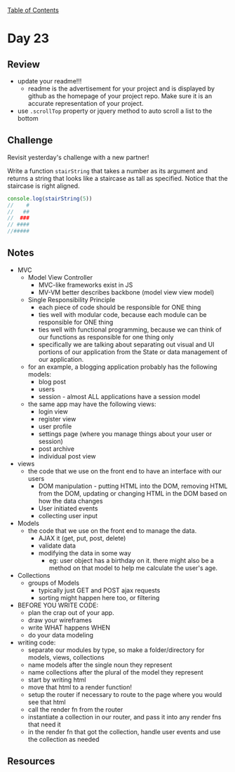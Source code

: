 
[Table of Contents](/README.md)

# Day 23

## Review
- update your readme!!!
	- readme is the advertisement for your project and is displayed by github as the homepage of your project repo. Make sure it is an accurate representation of your project.
- use `.scrollTop` property or jquery method to auto scroll a list to the bottom

## Challenge
Revisit yesterday's challenge with a new partner!

Write a function `stairString` that takes a number as its argument and returns a string that looks like a staircase as tall as specified. Notice that the staircase is right aligned.

```js
console.log(stairString(5))
//    #
//   ##
//  ###
// ####
//#####
```

## Notes
- MVC
	- Model View Controller
		- MVC-like frameworks exist in JS
		- MV-VM better describes backbone (model view view model)
	- Single Responsibility Principle
	 	- each piece of code should be responsible for ONE thing
		- ties well with modular code, because each module can be responsible for ONE thing
		- ties well with functional programming, because we can think of our functions as responsible for one thing only
		- specifically we are talking about separating out visual and UI portions of our application from the State or data management of our application.
	- for an example, a blogging application probably has the following models:
		- blog post
		- users
		- session - almost ALL applications have a session model
	- the same app may have the following views:
		- login view
		- register view
		- user profile
		- settings page (where you manage things about your user or session)
		- post archive
		- individual post view
- views
	- the code that we use on the front end to have an interface with our users
		- DOM manipulation - putting HTML into the DOM, removing HTML from the DOM, updating or changing HTML in the DOM based on how the data changes
		- User initiated events
		- collecting user input
- Models
	- the code that we use on the front end to manage the data.
		- AJAX it (get, put, post, delete)
		- validate data
		- modifying the data in some way
			- eg: user object has a birthday on it. there might also be a method on that model to help me calculate the user's age.
- Collections
	- groups of Models
		- typically just GET and POST ajax requests
		- sorting might happen here too, or filtering
- BEFORE YOU WRITE CODE:
	- plan the crap out of your app.
	- draw your wireframes
	- write WHAT happens WHEN
	- do your data modeling
- writing code:
	- separate our modules by type, so make a folder/directory for models, views, collections
	- name models after the single noun they represent
	- name collections after the plural of the model they represent
	- start by writing html
	- move that html to a render function!
	- setup the router if necessary to route to the page where you would see that html
	- call the render fn from the router
	- instantiate a collection in our router, and pass it into any render fns that need it
	- in the render fn that got the collection, handle user events and use the collection as needed

## Resources
